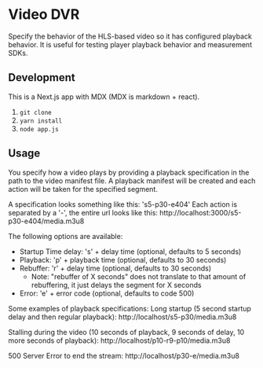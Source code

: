 # Video DVR

Specify the behavior of the HLS-based video so it has configured playback behavior. 
It is useful for testing player playback behavior and measurement SDKs.

## Development

This is a Next.js app with MDX (MDX is markdown + react).

1. `git clone`
1. `yarn install`
1. `node app.js`

## Usage

You specify how a video plays by providing a playback specification in the path to the video manifest file. A playback manifest will be created and each action will be taken for the specified segment. 

A specification looks something like this:
's5-p30-e404' 
Each action is separated by a '-', the entire url looks like this:
http://localhost:3000/s5-p30-e404/media.m3u8

The following options are available:
* Startup Time delay: 's' + delay time (optional, defaults to 5 seconds)
* Playback: 'p' + playback time (optional, defaults to 30 seconds)
* Rebuffer: 'r' + delay time (optional, defaults to 30 seconds)
  - Note: "rebuffer of X seconds" does not translate to that amount of rebuffering, it just delays the segment for X seconds
* Error: 'e' + error code (optional, defaults to code 500)

Some examples of playback specifications:
Long startup (5 second startup delay and then regular playback):
http://localhost/s5-p30/media.m3u8

Stalling during the video (10 seconds of playback, 9 seconds of delay, 10 more seconds of playback):
http://localhost/p10-r9-p10/media.m3u8

500 Server Error to end the stream:
http://localhost/p30-e/media.m3u8